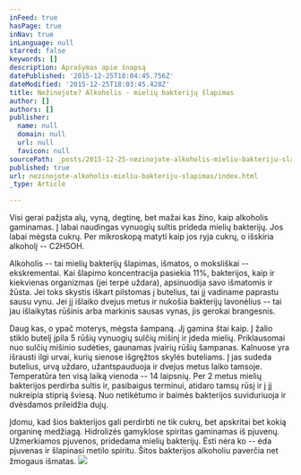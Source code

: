 ```yaml
---
inFeed: true
hasPage: true
inNav: true
inLanguage: null
starred: false
keywords: []
description: Aprašymas apie šnapsą
datePublished: '2015-12-25T18:04:45.756Z'
dateModified: '2015-12-25T18:03:45.428Z'
title: Nežinojote? Alkoholis - mielių bakterijų šlapimas
author: []
authors: []
publisher:
  name: null
  domain: null
  url: null
  favicon: null
sourcePath: _posts/2015-12-25-nezinojote-alkoholis-mieliu-bakteriju-slapimas.md
published: true
url: nezinojote-alkoholis-mieliu-bakteriju-slapimas/index.html
_type: Article

---
```

Visi gerai pažįsta alų, vyną, degtinę, bet mažai kas žino, kaip alkoholis gaminamas. Į labai naudingas vynuogių sultis prideda mielių bakterijų. Jos labai mėgsta cukrų. Per mikroskopą matyti kaip jos ryja cukrų, o išskiria alkoholį -- C2H5OH.

Alkoholis -- tai mielių bakterijų šlapimas, išmatos, o moksliškai -- ekskrementai. Kai šlapimo koncentracija pasiekia 11%, bakterijos, kaip ir kiekvienas organizmas (jei terpė uždara), apsinuodija savo išmatomis ir žūsta. Jei toks skystis iškart pilstomas į butelius, tai jį vadiname paprastu sausu vynu. Jei jį išlaiko dvejus metus ir nukošia bakterijų lavonėlius -- tai jau išlaikytas rūšinis arba markinis sausas vynas, jis gerokai brangesnis.

Daug kas, o ypač moterys, mėgsta šampaną. Jį gamina štai kaip. Į žalio stiklo butelį įpila 5 rūšių vynuogių sulčių mišinį ir įdeda mielių. Priklausomai nuo sulčių mišinio sudėties, gaunamas įvairių rūšių šampanas. Kalnuose yra išrausti ilgi urvai, kurių sienose išgręžtos skylės buteliams. Į jas sudeda butelius, urvą uždaro, užantspauduoja ir dvejus metus laiko tamsoje. Temperatūra ten visą laiką vienoda -- 14 laipsnių. Per 2 metus mielių bakterijos perdirba sultis ir, pasibaigus terminui, atidaro tamsų rūsį ir į jį nukreipia stiprią šviesą. Nuo netikėtumo ir baimės bakterijos suviduriuoja ir dvėsdamos prileidžia dujų.

Įdomu, kad šios bakterijos gali perdirbti ne tik cukrų, bet apskritai bet kokią organinę medžiagą. Hidrolizės gamyklose spiritas gaminamas iš pjuvenų. Užmerkiamos pjuvenos, pridedama mielių bakterijų. Ėsti nėra ko -- ėda pjuvenas ir šlapinasi metilo spiritu. Šitos bakterijos alkoholiu paverčia net žmogaus išmatas.
![](https://the-grid-user-content.s3-us-west-2.amazonaws.com/5186ab02-469c-495d-8002-e21be154b9e7.jpg)